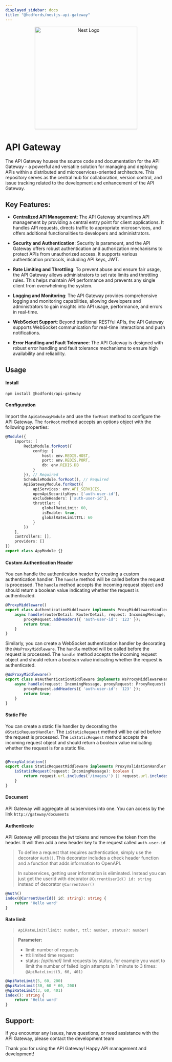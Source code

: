 ```yaml
---
displayed_sidebar: docs
title: "@hodfords/nestjs-api-gateway"
---
```

<p align="center">
  <a href="http://opensource.hodfords.uk" target="blank"><img src="https://opensource.hodfords.uk/img/logo.svg" width="320" alt="Nest Logo" /></a>
</p>

# API Gateway

The API Gateway houses the source code and documentation for the API Gateway - a powerful and versatile solution for managing and deploying APIs within a distributed and microservices-oriented architecture. This repository serves as the central hub for collaboration, version control, and issue tracking related to the development and enhancement of the API Gateway.

## Key Features:

- **Centralized API Management**: The API Gateway streamlines API management by providing a central entry point for client applications. It handles API requests, directs traffic to appropriate microservices, and offers additional functionalities to developers and administrators.

- **Security and Authentication**: Security is paramount, and the API Gateway offers robust authentication and authorization mechanisms to protect APIs from unauthorized access. It supports various authentication protocols, including API keys, JWT.

- **Rate Limiting and Throttling**: To prevent abuse and ensure fair usage, the API Gateway allows administrators to set rate limits and throttling rules. This helps maintain API performance and prevents any single client from overwhelming the system.

- **Logging and Monitoring**: The API Gateway provides comprehensive logging and monitoring capabilities, allowing developers and administrators to gain insights into API usage, performance, and errors in real-time.

- **WebSocket Support**: Beyond traditional RESTful APIs, the API Gateway supports WebSocket communication for real-time interactions and push notifications.

- **Error Handling and Fault Tolerance**: The API Gateway is designed with robust error handling and fault tolerance mechanisms to ensure high availability and reliability.

## Usage

#### Install
```shell
npm install @hodfords/api-gateway
```

#### Configuration
Import the `ApiGatewayModule` and use the `forRoot` method to configure the API Gateway. The `forRoot` method accepts an options object with the following properties:
```typescript
@Module({
    imports: [
        RedisModule.forRoot({
            config: {
                host: env.REDIS.HOST,
                port: env.REDIS.PORT,
                db: env.REDIS.DB
            }
        }), // Required
        ScheduleModule.forRoot(), // Required
        ApiGatewayModule.forRoot({
            apiServices: env.API_SERVICES,
            openApiSecurityKeys: ['auth-user-id'],
            excludeHeaders: ['auth-user-id'],
            throttler: {
                globalRateLimit: 60,
                isEnable: true,
                globalRateLimitTTL: 60
            }
        })
    ],
    controllers: [],
    providers: []
})
export class AppModule {}
```

#### Custom Authentication Header
You can handle the authentication header by creating a custom authentication handler. The `handle` method will be called before the request is processed. The `handle` method accepts the incoming request object and should return a boolean value indicating whether the request is authenticated.
```typescript
@ProxyMiddleware()
export class AuthenticationMiddleware implements ProxyMiddlewareHandler {
    async handle(routerDetail: RouterDetail, request: IncomingMessage, proxyRequest: ProxyRequest): Promise<boolean> {
        proxyRequest.addHeaders({ 'auth-user-id': '123' });
        return true;
    }
}
```
Similarly, you can create a WebSocket authentication handler by decorating the `@WsProxyMiddleware`. The `handle` method will be called before the request is processed. The `handle` method accepts the incoming request object and should return a boolean value indicating whether the request is authenticated.
```typescript
@WsProxyMiddleware()
export class WsAuthenticationMiddleware implements WsProxyMiddlewareHandler {
    async handle(request: IncomingMessage, proxyRequest: ProxyRequest): Promise<boolean> {
        proxyRequest.addHeaders({ 'auth-user-id': '123' });
        return true;
    }
}
```

#### Static File
You can create a static file handler by decorating the `@StaticRequestHandler`. The `isStaticRequest` method will be called before the request is processed. The `isStaticRequest` method accepts the incoming request object and should return a boolean value indicating whether the request is for a static file.

```typescript

@ProxyValidation()
export class StaticRequestMiddleware implements ProxyValidationHandler {
    isStaticRequest(request: IncomingMessage): boolean {
        return request.url.includes('/images/') || request.url.includes('/statics/');
    }
}
```

#### Document
API Gateway will aggregate all subservices into one. You can access by the link `http://gateway/documents`

#### Authenticate
API Gateway will process the jwt tokens and remove the token from the header. It will then add a new header key to the request called `auth-user-id`
> To define a request that requires authentication, simply use the decorator `Auth()`. This decorator includes a check header function and a function that adds information to OpenAPI.
> 
> In subservices, getting user information is eliminated. Instead you can just get the userId with decorator `@CurrentUserId() id: string` instead of decorator `@CurrentUser()`

```typescript
@Auth()
index(@CurrentUserId() id: string): string {
    return 'Hello word'
}
```

#### Rate limit
>`ApiRateLimit(limit: number, ttl: number, status?: number)`

> **Parameter:**
> - limit: number of requests
> - ttl: limited time request
> - status: *[optional]* limit requests by status, for example you want to limit the number of failed login attempts in 1 minute to 3 times: `@ApiRateLimit(3, 60, 401)`

```typescript
@ApiRateLimit(5, 60, 200)
@ApiRateLimit(30, 60 * 60, 200)
@ApiRateLimit(3, 60, 401)
index(): string {
    return 'Hello word'
}
```

## Support:

If you encounter any issues, have questions, or need assistance with the API Gateway, please contact the development team

Thank you for using the API Gateway! Happy API management and development!

